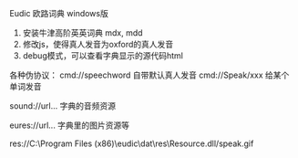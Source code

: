 Eudic 欧路词典 windows版

1. 安装牛津高阶英英词典 mdx, mdd
2. 修改js，使得真人发音为oxford的真人发音
3. debug模式，可以查看字典显示的源代码html

各种伪协议：
cmd://speechword   自带默认真人发音 cmd://Speak/xxx 给某个单词发音

sound://url...    字典的音频资源

eures://url...  字典里的图片资源等


res://C:\Program Files (x86)\eudic\dat\res\Resource.dll/speak.gif
